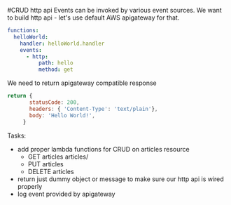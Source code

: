 #CRUD http api
Events can be invoked by various event sources.
We want to build http api - let's use default AWS apigateway for that.

```yaml
functions:
  helloWorld:
    handler: helloWorld.handler
    events:
      - http:
          path: hello
          method: get
```

We need to return apigateway compatible response 
```javascript
return {
       statusCode: 200,
       headers: { 'Content-Type': 'text/plain'},
       body: 'Hello World!',
     }
```

Tasks:
* add proper lambda functions for CRUD on articles resource
  * GET articles articles/<id>
  * PUT articles
  * DELETE articles
* return just dummy object or message to make sure our http api is wired properly
* log event provided by apigateway
